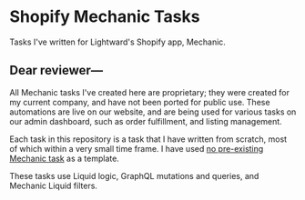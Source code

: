 # Shopify Mechanic Tasks

Tasks I've written for Lightward's Shopify app, Mechanic.

## Dear reviewer—

All Mechanic tasks I've created here are proprietary; they were created for my current company, and have not been ported for public use. These automations are live on our website, and are being used for various tasks on our admin dashboard, such as order fulfillment, and listing management.

Each task in this repository is a task that I have written from scratch, most of which within a very small time frame. I have used [no pre-existing Mechanic task](https://github.com/lightward/mechanic-tasks/tree/main/docs) as a template.

These tasks use Liquid logic, GraphQL mutations and queries, and Mechanic Liquid filters.